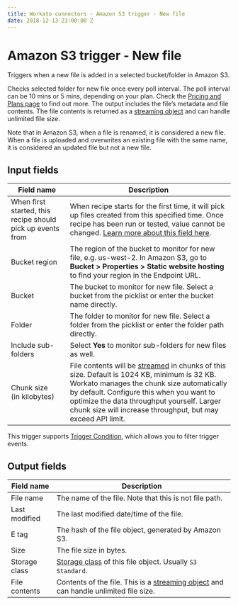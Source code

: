 ```yaml
---
title: Workato connectors - Amazon S3 trigger - New file
date: 2018-12-13 23:00:00 Z
---
```


# Amazon S3 trigger - New file
Triggers when a new file is added in a selected bucket/folder in Amazon S3.

Checks selected folder for new file once every poll interval. The poll interval can be 10 mins or 5 mins, depending on your plan. Check the [Pricing and Plans page](https://www.workato.com/pricing?audience=general) to find out more. The output includes the file’s metadata and file contents. The file contents is returned as a [streaming object](/features/file-streaming.md) and can handle unlimited file size.

Note that in Amazon S3, when a file is renamed, it is considered a new file. When a file is uploaded and overwrites an existing file with the same name, it is considered an updated file but not a new file.

## Input fields
| Field name | Description |
|---|---|
| When first started, this recipe should pick up events from | When recipe starts for the first time, it will pick up files created from this specified time. Once recipe has been run or tested, value cannot be changed. [Learn more about this field here](/recipes/triggers.md#since-from).  |
| Bucket region | The region of the bucket to monitor for new file, e.g. us-west-2. In Amazon S3, go to **Bucket > Properties > Static website hosting** to find your region in the Endpoint URL. |
| Bucket | The bucket to monitor for new file. Select a bucket from the picklist or enter the bucket name directly. |
| Folder | The folder to monitor for new file. Select a folder from the picklist or enter the folder path directly. |
| Include sub-folders | Select **Yes** to monitor sub-folders for new files as well. |
| Chunk size<br>(in kilobytes) | File contents will be [streamed](/features/file-streaming.md) in chunks of this size. Default is 1024 KB, minimum is 32 KB. Workato manages the chunk size automatically by default. Configure this when you want to optimize the data throughput yourself. Larger chunk size will increase throughput, but may exceed API limit. |

This trigger supports [Trigger Condition](/recipes/triggers.md#trigger-conditions), which allows you to filter trigger events.

## Output fields
| Field name | Description |
|---|---|
| File name | The name of the file. Note that this is not file path. |
| Last modified | The last modified date/time of the file. |
| E tag | The hash of the file object, generated by Amazon S3. |
| Size | The file size in bytes. |
| Storage class | [Storage class](https://aws.amazon.com/s3/storage-classes/) of this file object. Usually `S3 Standard`. |
| File contents | Contents of the file. This is a [streaming object](/features/file-streaming.md) and can handle unlimited file size. |
